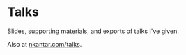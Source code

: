 # Talks

Slides, supporting materials, and exports of talks I've given.

Also at [nkantar.com/talks](https://nkantar.com/talks).
